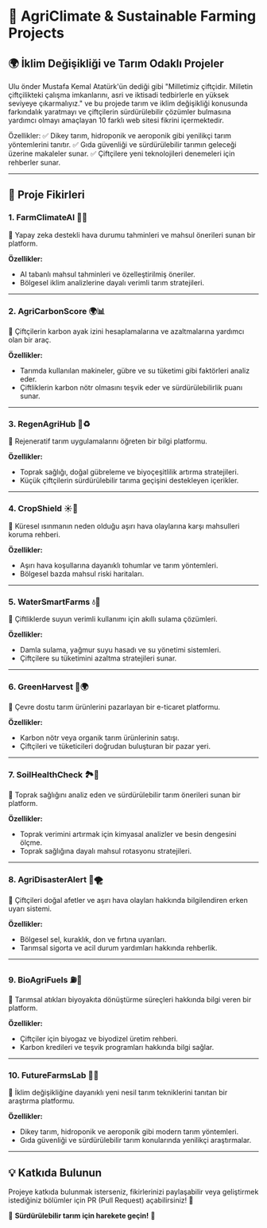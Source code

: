 # 🌱 AgriClimate & Sustainable Farming Projects

## 🌍 İklim Değişikliği ve Tarım Odaklı Projeler

Ulu önder Mustafa Kemal Atatürk'ün dediği gibi "Milletimiz çiftçidir. Milletin çiftçilikteki çalışma imkanlarını, asri ve iktisadi tedbirlerle en yüksek seviyeye çıkarmalıyız." ve bu projede tarım ve iklim değişikliği konusunda farkındalık yaratmayı ve çiftçilerin sürdürülebilir çözümler bulmasına yardımcı olmayı amaçlayan 10 farklı web sitesi fikrini içermektedir.

Özellikler:
✅ Dikey tarım, hidroponik ve aeroponik gibi yenilikçi tarım yöntemlerini tanıtır.
✅ Gıda güvenliği ve sürdürülebilir tarımın geleceği üzerine makaleler sunar.
✅ Çiftçilere yeni teknolojileri denemeleri için rehberler sunar.

---

## 📌 Proje Fikirleri

### 1. **FarmClimateAI** 🤖🌾
🔹 Yapay zeka destekli hava durumu tahminleri ve mahsul önerileri sunan bir platform.

**Özellikler:**
- AI tabanlı mahsul tahminleri ve özelleştirilmiş öneriler.
- Bölgesel iklim analizlerine dayalı verimli tarım stratejileri.

---

### 2. **AgriCarbonScore** 🌍📊
🔹 Çiftçilerin karbon ayak izini hesaplamalarına ve azaltmalarına yardımcı olan bir araç.

**Özellikler:**
- Tarımda kullanılan makineler, gübre ve su tüketimi gibi faktörleri analiz eder.
- Çiftliklerin karbon nötr olmasını teşvik eder ve sürdürülebilirlik puanı sunar.

---

### 3. **RegenAgriHub** 🌾♻️
🔹 Rejeneratif tarım uygulamalarını öğreten bir bilgi platformu.

**Özellikler:**
- Toprak sağlığı, doğal gübreleme ve biyoçeşitlilik artırma stratejileri.
- Küçük çiftçilerin sürdürülebilir tarıma geçişini destekleyen içerikler.

---

### 4. **CropShield** ☀️🌱
🔹 Küresel ısınmanın neden olduğu aşırı hava olaylarına karşı mahsulleri koruma rehberi.

**Özellikler:**
- Aşırı hava koşullarına dayanıklı tohumlar ve tarım yöntemleri.
- Bölgesel bazda mahsul riski haritaları.

---

### 5. **WaterSmartFarms** 💧🚜
🔹 Çiftliklerde suyun verimli kullanımı için akıllı sulama çözümleri.

**Özellikler:**
- Damla sulama, yağmur suyu hasadı ve su yönetimi sistemleri.
- Çiftçilere su tüketimini azaltma stratejileri sunar.

---

### 6. **GreenHarvest** 🌾🌍
🔹 Çevre dostu tarım ürünlerini pazarlayan bir e-ticaret platformu.

**Özellikler:**
- Karbon nötr veya organik tarım ürünlerinin satışı.
- Çiftçileri ve tüketicileri doğrudan buluşturan bir pazar yeri.

---

### 7. **SoilHealthCheck** 🏞🔬
🔹 Toprak sağlığını analiz eden ve sürdürülebilir tarım önerileri sunan bir platform.

**Özellikler:**
- Toprak verimini artırmak için kimyasal analizler ve besin dengesini ölçme.
- Toprak sağlığına dayalı mahsul rotasyonu stratejileri.

---

### 8. **AgriDisasterAlert** 🚨🌪
🔹 Çiftçileri doğal afetler ve aşırı hava olayları hakkında bilgilendiren erken uyarı sistemi.

**Özellikler:**
- Bölgesel sel, kuraklık, don ve fırtına uyarıları.
- Tarımsal sigorta ve acil durum yardımları hakkında rehberlik.

---

### 9. **BioAgriFuels** ⛽️🌿
🔹 Tarımsal atıkları biyoyakıta dönüştürme süreçleri hakkında bilgi veren bir platform.

**Özellikler:**
- Çiftçiler için biyogaz ve biyodizel üretim rehberi.
- Karbon kredileri ve teşvik programları hakkında bilgi sağlar.

---

### 10. **FutureFarmsLab** 🏡🔬
🔹 İklim değişikliğine dayanıklı yeni nesil tarım tekniklerini tanıtan bir araştırma platformu.

**Özellikler:**
- Dikey tarım, hidroponik ve aeroponik gibi modern tarım yöntemleri.
- Gıda güvenliği ve sürdürülebilir tarım konularında yenilikçi araştırmalar.

---

## 💡 Katkıda Bulunun
Projeye katkıda bulunmak isterseniz, fikirlerinizi paylaşabilir veya geliştirmek istediğiniz bölümler için PR (Pull Request) açabilirsiniz! 🎯

🚀 **Sürdürülebilir tarım için harekete geçin!** 🚀
